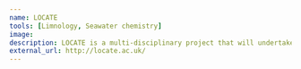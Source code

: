 ```yaml
---
name: LOCATE
tools: [Limnology, Seawater chemistry]
image:
description: LOCATE is a multi-disciplinary project that will undertake the first ever coordinated sampling of the major rivers in Great Britain.
external_url: http://locate.ac.uk/
---
```


<!-- https://raw.githubusercontent.com/mvdh7/mvdh7.github.io/master/images/locate.png -->
